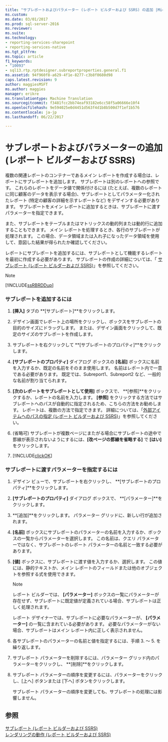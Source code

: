 ```yaml
---
title: "サブレポートおよびパラメーター (レポート ビルダーおよび SSRS) の追加 |Microsoft ドキュメント"
ms.custom: 
ms.date: 03/01/2017
ms.prod: sql-server-2016
ms.reviewer: 
ms.suite: 
ms.technology:
- reporting-services-sharepoint
- reporting-services-native
ms.tgt_pltfrm: 
ms.topic: article
f1_keywords:
- "10093"
- sql13.rtp.rptdesigner.subreportproperties.general.f1
ms.assetid: 94f960f8-a629-4f1e-8277-c3b8f0680d98
caps.latest.revision: 9
author: maggiesMSFT
ms.author: maggies
manager: erikre
ms.translationtype: Machine Translation
ms.sourcegitcommit: f3481fcc2bb74eaf93182e6cc58f5a06666e10f4
ms.openlocfilehash: 9e594025e0d4451d563f4d1b8b500d7f1ef1b576
ms.contentlocale: ja-jp
ms.lasthandoff: 06/22/2017

---
```

# <a name="add-a-subreport-and-parameters-report-builder-and-ssrs"></a>サブレポートおよびパラメーターの追加 (レポート ビルダーおよび SSRS)
  複数の関連レポートのコンテナーであるメイン レポートを作成する場合は、レポートにサブレポートを追加します。 サブレポートは別のレポートへの参照です。 これらのレポートをデータ値で関係付けるには (たとえば、複数のレポートに同じ顧客のデータを表示する場合)、サブレポートとしてパラメーター化されたレポート (特定の顧客の詳細を示すレポートなど) をデザインする必要があります。 サブレポートをメイン レポートに追加するときは、サブレポートに渡すパラメーターを指定できます。  
  
 また、サブレポートをテーブルまたはマトリックスの動的列または動的行に追加することもできます。 メイン レポートを処理するとき、各行のサブレポートが処理されます。 この場合、データ領域または入れ子になったデータ領域を使用して、意図した結果が得られたか確認してください。  
  
 レポートにサブレポートを追加するには、サブレポートとして機能するレポートを最初に作成する必要があります。 サブレポートの作成の詳細については、「 [サブレポート &#40;レポート ビルダーおよび SSRS&#41;](../../reporting-services/report-design/subreports-report-builder-and-ssrs.md)」を参照してください。  
  
> [!NOTE]  
>  [!INCLUDE[ssRBRDDup](../../includes/ssrbrddup-md.md)]  
  
### <a name="to-add-a-subreport"></a>サブレポートを追加するには  
  
1.  **[挿入]** タブの **[サブレポート]**をクリックします。  
  
2.  デザイン画面でレポート上の場所をクリックし、ボックスをサブレポートの目的のサイズにドラッグします。 または、デザイン画面をクリックして、既定のサイズのサブレポートを作成します。  
  
3.  サブレポートを右クリックして **[サブレポートのプロパティ]**をクリックします。  
  
4.  **[サブレポートのプロパティ]** ダイアログ ボックスの **[名前]** ボックスに名前を入力するか、既定の名前をそのまま使用します。 名前はレポート内で一意である必要があります。 既定では、Subreport1、Subreport2 など、一般的な名前が割り当てられます。  
  
5.  **[次のレポートをサブレポートとして使用]** ボックスで、 **[参照]**をクリックするか、レポートの名前を入力します。 **[参照]** をクリックする方法ではサブレポートへのパスが自動的に指定されるため、こちらの方法をお勧めします。 レポートは、複数の方法で指定できます。 詳細については、「[外部アイテムへのパスの指定 &#40;レポート ビルダーおよび SSRS&#41;](../../reporting-services/report-design/specifying-paths-to-external-items-report-builder-and-ssrs.md)」を参照してください。  
  
6.  (省略可) サブレポートが複数ページにまたがる場合にサブレポートの途中で罫線が表示されないようにするには、**[改ページの罫線を省略する]** で **[はい]** をクリックします。  
  
7.  [!INCLUDE[clickOK](../../includes/clickok-md.md)]  
  
### <a name="to-specify-parameters-to-pass-to-a-subreport"></a>サブレポートに渡すパラメーターを指定するには  
  
1.  デザイン ビューで、サブレポートを右クリックし、 **[サブレポートのプロパティ]**をクリックします。  
  
2.  **[サブレポートのプロパティ]** ダイアログ ボックスで、 **[パラメーター]**をクリックします。  
  
3.  **[追加]**をクリックします。 パラメーター グリッドに、新しい行が追加されます。  
  
4.  **[名前]** ボックスにサブレポートのパラメーターの名前を入力するか、ボックスの一覧からパラメーターを選択します。 この名前は、クエリ パラメーターではなく、サブレポートのレポート パラメーターの名前と一致する必要があります。  
  
5.  **[値]** ボックスに、サブレポートに渡す値を入力するか、選択します。 この値には、静的テキストか、メイン レポートのフィールドまたは他のオブジェクトを参照する式を使用できます。  
  
    > [!NOTE]  
    >  レポート ビルダーでは、 **[パラメーター]** ボックスの一覧にパラメーターが存在せず、サブレポートに既定値が定義されている場合、サブレポートは正しく処理されます。  
    >   
    >  レポート デザイナーでは、サブレポートに必要なパラメーターが、 **[パラメーター]** の一覧に含まれている必要があります。 必要なパラメーターがない場合、サブレポートはメイン レポート内に正しく表示されません。  
  
6.  各サブレポートのパラメーターの名前と値を指定するには、手順 3. ～ 5. を繰り返します。  
  
7.  サブレポート パラメーターを削除するには、パラメーター グリッド内のパラメーターをクリックし、 **[削除]**をクリックします。  
  
8.  サブレポート パラメーターの順序を変更するには、パラメーターをクリックし、[上へ] ボタンまたは [下へ] ボタンをクリックします。  
  
     サブレポート パラメーターの順序を変更しても、サブレポートの処理には影響しません。  
  
## <a name="see-also"></a>参照  
 [サブレポート &#40;レポート ビルダーおよび SSRS&#41;](../../reporting-services/report-design/subreports-report-builder-and-ssrs.md)   
 [レンダリングの動作 &#40;レポート ビルダーおよび SSRS&#41;](../../reporting-services/report-design/rendering-behaviors-report-builder-and-ssrs.md)  
  
  
